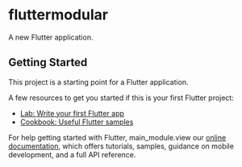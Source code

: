 # fluttermodular

A new Flutter application.

## Getting Started

This project is a starting point for a Flutter application.

A few resources to get you started if this is your first Flutter project:

- [Lab: Write your first Flutter app](https://flutter.dev/docs/get-started/codelab)
- [Cookbook: Useful Flutter samples](https://flutter.dev/docs/cookbook)

For help getting started with Flutter, main_module.view our
[online documentation](https://flutter.dev/docs), which offers tutorials,
samples, guidance on mobile development, and a full API reference.
